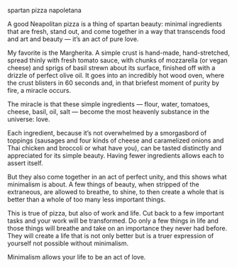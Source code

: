 spartan pizza napoletana

A good Neapolitan pizza is a thing of spartan beauty: minimal ingredients that
are fresh, stand out, and come together in a way that transcends food and art
and beauty — it’s an act of pure love.

My favorite is the Margherita. A simple crust is hand-made, hand-stretched,
spread thinly with fresh tomato sauce, with chunks of mozzarella (or vegan
cheese) and sprigs of basil strewn about its surface, finished off with a
drizzle of perfect olive oil. It goes into an incredibly hot wood oven, where
the crust blisters in 60 seconds and, in that briefest moment of purity by
fire, a miracle occurs.

The miracle is that these simple ingredients — flour, water, tomatoes, cheese,
basil, oil, salt — become the most heavenly substance in the universe: love.

Each ingredient, because it’s not overwhelmed by a smorgasbord of toppings
(sausages and four kinds of cheese and caramelized onions and Thai chicken and
broccoli or what have you), can be tasted distinctly and appreciated for its
simple beauty. Having fewer ingredients allows each to assert itself.

But they also come together in an act of perfect unity, and this shows what
minimalism is about. A few things of beauty, when stripped of the extraneous,
are allowed to breathe, to shine, to then create a whole that is better than a
whole of too many less important things.

This is true of pizza, but also of work and life. Cut back to a few important
tasks and your work will be transformed. Do only a few things in life and those
things will breathe and take on an importance they never had before. They will
create a life that is not only better but is a truer expression of yourself not
possible without minimalism.

Minimalism allows your life to be an act of love.
